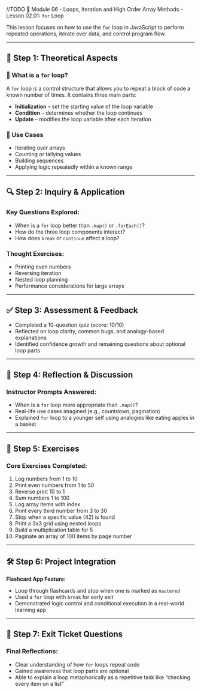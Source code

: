 //TODO 📕 Module 06 - Loops, Iteration and High Order Array Methods - Lesson 02.01: `for` Loop

This lesson focuses on how to use the `for` loop in JavaScript to perform repeated operations, iterate over data, and control program flow.

---

## 🧠 Step 1: Theoretical Aspects

### 🔹 What is a `for` loop?
A `for` loop is a control structure that allows you to repeat a block of code a known number of times. It contains three main parts:
- **Initialization** – set the starting value of the loop variable
- **Condition** – determines whether the loop continues
- **Update** – modifies the loop variable after each iteration

### 🔹 Use Cases
- Iterating over arrays
- Counting or tallying values
- Building sequences
- Applying logic repeatedly within a known range

---

## 🔍 Step 2: Inquiry & Application

### Key Questions Explored:
- When is a `for` loop better than `.map()` or `.forEach()`?
- How do the three loop components interact?
- How does `break` or `continue` affect a loop?

### Thought Exercises:
- Printing even numbers
- Reversing iteration
- Nested loop planning
- Performance considerations for large arrays

---

## ✅ Step 3: Assessment & Feedback

- Completed a 10-question quiz (score: 10/10)
- Reflected on loop clarity, common bugs, and analogy-based explanations
- Identified confidence growth and remaining questions about optional loop parts

---

## 🔁 Step 4: Reflection & Discussion

### Instructor Prompts Answered:
- When is a `for` loop more appropriate than `.map()`?
- Real-life use cases imagined (e.g., countdown, pagination)
- Explained `for` loop to a younger self using analogies like eating apples in a basket

---

## 🧩 Step 5: Exercises

### Core Exercises Completed:
1. Log numbers from 1 to 10
2. Print even numbers from 1 to 50
3. Reverse print 10 to 1
4. Sum numbers 1 to 100
5. Log array items with index
6. Print every third number from 3 to 30
7. Stop when a specific value (42) is found
8. Print a 3x3 grid using nested loops
9. Build a multiplication table for 5
10. Paginate an array of 100 items by page number

---

## 🛠️ Step 6: Project Integration

**Flashcard App Feature:**
- Loop through flashcards and stop when one is marked as `mastered`
- Used a `for` loop with `break` for early exit
- Demonstrated logic control and conditional execution in a real-world learning app

---

## 🧾 Step 7: Exit Ticket Questions

### Final Reflections:
- Clear understanding of how `for` loops repeat code
- Gained awareness that loop parts are optional
- Able to explain a loop metaphorically as a repetitive task like “checking every item on a list”

